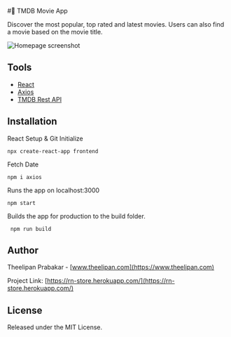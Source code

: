 #🎥 TMDB Movie App

Discover the most popular, top rated and latest movies. Users can also find a movie based on the movie title.

![Homepage screenshot](https://www.theelipan.com/images/tmdb-mockup.svg)

## Tools

- [React](https://reactjs.org/)
- [Axios](https://www.npmjs.com/package/axios)
- [TMDB Rest API](https://www.themoviedb.org/documentation/api?language=en-US)

## Installation

React Setup & Git Initialize

  
    npx create-react-app frontend

Fetch Date

    npm i axios
    
Runs the app on localhost:3000
    
    npm start
    
Builds the app for production to the build folder.

     npm run build
    
    

## Author

  Theelipan Prabakar - [www.theelipan.com](https://www.theelipan.com)

  Project Link: [https://rn-store.herokuapp.com/](https://rn-store.herokuapp.com/)
  
  
## License
  
  Released under the MIT License.
